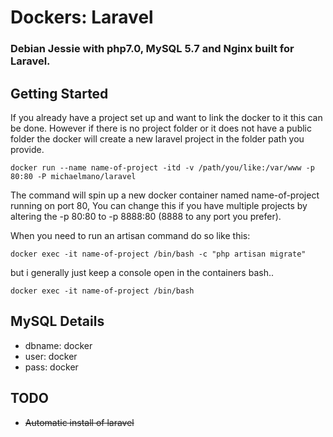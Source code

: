 Dockers: Laravel
===========
### Debian Jessie with php7.0, MySQL 5.7 and Nginx built for Laravel.

## Getting Started

If you already have a project set up and want to link the docker to it this can be done. However if there is no project folder or it does not have a public folder the docker will create a new laravel project in the folder path you provide. 

```
docker run --name name-of-project -itd -v /path/you/like:/var/www -p 80:80 -P michaelmano/laravel
```
The command will spin up a new docker container named name-of-project running on port 80, You can change this if you have multiple projects by altering the -p 80:80 to -p 8888:80 (8888 to any port you prefer).

When you need to run an artisan command do so like this:

```
docker exec -it name-of-project /bin/bash -c "php artisan migrate"
```
but i generally just keep a console open in the containers bash.. 
```
docker exec -it name-of-project /bin/bash
```
## MySQL Details

- dbname: docker
- user:   docker
- pass:   docker

## TODO

- ~~Automatic install of laravel~~